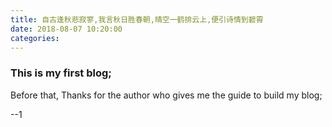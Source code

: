 ```yaml
---
title: 自古逢秋悲寂寥,我言秋日胜春朝,晴空一鹤排云上,便引诗情到碧霄
date: 2018-08-07 10:20:00
categories:
---
```


### This is my first blog;
Before that,
Thanks for the author who gives me the guide to build my blog;

--1